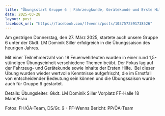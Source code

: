 ```yaml
---
title: "Übungsstart Gruppe 6 | Fahrzeugkunde, Gerätekunde und Erste Hilfe"
date: 2025-03-28
layout: post
facebook_url: "https://facebook.com/ffwenns/posts/1037572591738526"
---
```


Am gestrigen Donnerstag, den 27. März 2025, startete auch unsere Gruppe 6 unter der Gkdt. LM Dominik Siller erfolgreich in die Übungssaison des heurigen Jahres. 

Mit einer Teilnehmerzahl von 18 Feuerwehrleuten wurden in einer rund 1,5-stündigen Übungseinheit verschiedene Themen beübt. Der Fokus lag auf der Fahrzeug- und Gerätekunde sowie Inhalte der Ersten Hilfe. ️ Bei dieser Übung wurden wieder wertvolle Kenntnisse aufgefrischt, die im Ernstfall von entscheidender Bedeutung sein können und die Übungssaison wurde auch für Gruppe 6 gestartet. 

Details:
Übungsleiter: Gkdt. LM Dominik Siller
Vorplatz FF-Halle
18 Mann/Frau

 Fotos: FH/ÖA-Team, DS/Gr. 6 - FF-Wenns
 Bericht: PP/ÖA-Team